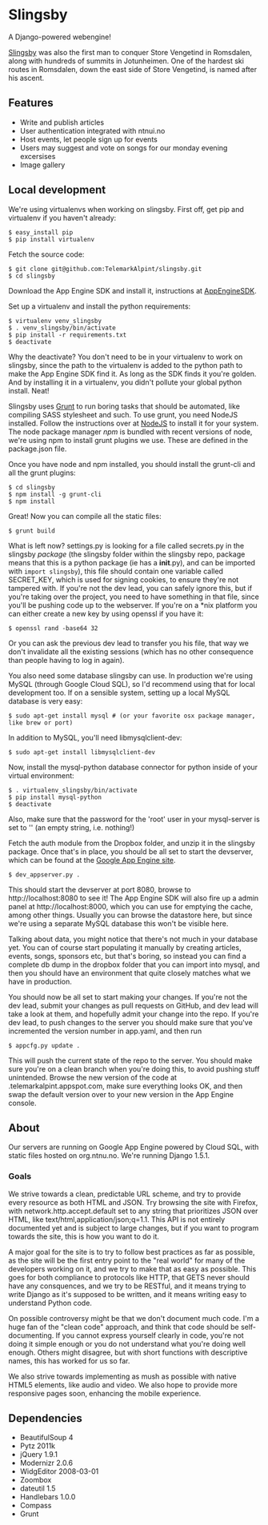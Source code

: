 Slingsby
========

A Django-powered webengine!

[Slingsby](http://en.wikipedia.org/wiki/William_Slingsby) was also the first man to conquer Store Vengetind in Romsdalen, along with hundreds of summits
in Jotunheimen. One of the  hardest ski routes in Romsdalen, down the east side of Store Vengetind, is
named after his ascent.

Features
--------

* Write and publish articles
* User authentication integrated with ntnui.no
* Host events, let people sign up for events
* Users may suggest and vote on songs for our monday evening excersises
* Image gallery

Local development
-----------------

We're using virtualenvs when working on slingsby. First off, get pip and virtualenv if you haven't already:

    $ easy_install pip
    $ pip install virtualenv

Fetch the source code:

    $ git clone git@github.com:TelemarkAlpint/slingsby.git
    $ cd slingsby

Download the App Engine SDK and install it, instructions at [AppEngineSDK](https://developers.google.com/appengine/downloads).

Set up a virtualenv and install the python requirements:

    $ virtualenv venv_slingsby
    $ . venv_slingsby/bin/activate
    $ pip install -r requirements.txt
    $ deactivate

Why the deactivate? You don't need to be in your virtualenv to work on slingsby, since the path to the virtualenv is added
to the python path to make the App Engine SDK find it. As long as the SDK finds it you're golden. And by installing it in a
virtualenv, you didn't pollute your global python install. Neat!

Slingsby uses [Grunt](http://gruntjs.com/) to run boring tasks that should be automated, like compiling SASS stylesheet and such.
To use grunt, you need NodeJS installed. Follow the instructions over at [NodeJS](http://nodejs.org/) to install it for your system.
The node package manager *npm* is bundled with recent versions of node, we're using npm to install grunt plugins we use. These are
defined in the package.json file.

Once you have node and npm installed, you should install the grunt-cli and all the grunt plugins:

    $ cd slingsby
    $ npm install -g grunt-cli
    $ npm install

Great! Now you can compile all the static files:

    $ grunt build

What is left now? settings.py is looking for a file called secrets.py in the slingsby *package* (the slingsby folder within the
slingsby repo, package means that this is a python package (ie has a __init__.py), and can be imported with `import slingsby`),
this file should contain one variable called SECRET_KEY, which is used for signing cookies, to ensure they're not tampered with.
If you're not the dev lead, you can safely ignore this, but if you're taking over the project, you need to have something in that
file, since you'll be pushing code up to the webserver. If you're on a *nix platform you can either create a new key by using openssl
if you have it:

    $ openssl rand -base64 32

Or you can ask the previous dev lead to transfer you his file, that way we don't invalidate all the existing sessions (which has no
other consequence than people having to log in again).

You also need some database slingsby can use. In production we're using MySQL (through Google Cloud SQL), so I'd recommend using that
for local development too. If on a sensible system, setting up a local MySQL database is very easy:

    $ sudo apt-get install mysql # (or your favorite osx package manager, like brew or port)

In addition to MySQL, you'll need libmysqlclient-dev:

    $ sudo apt-get install libmysqlclient-dev
    
Now, install the mysql-python database connector for python inside of your virtual environment:

    $ . virtualenv_slingsby/bin/activate
    $ pip install mysql-python
    $ deactivate
    
Also, make sure that the password for the 'root' user in your mysql-server is set to '' (an empty string, i.e. nothing!)

Fetch the auth module from the Dropbox folder, and unzip it in the slingsby package. Once that's in place, you should be all set to start
the devserver, which can be found at the [Google App Engine site](https://developers.google.com/appengine/downloads#Google_App_Engine_SDK_for_Python).

    $ dev_appserver.py .

This should start the devserver at port 8080, browse to http://localhost:8080 to see it! The App Engine SDK will also fire up a admin
panel at http://localhost:8000, which you can use for emptying the cache, among other things. Usually you can browse the datastore here,
but since we're using a separate MySQL database this won't be visible here.

Talking about data, you might notice that there's not much in your database yet. You can of course start populating it manually by
creating articles, events, songs, sponsors etc, but that's boring, so instead you can find a complete db dump in the dropbox folder
that you can import into mysql, and then you should have an environment that quite closely matches what we have in production.

You should now be all set to start making your changes. If you're not the dev lead, submit your changes as pull requests on GitHub, and dev
lead will take a look at them, and hopefully admit your change into the repo. If you're dev lead, to push changes to the server you should
make sure that you've incremented the version number in app.yaml, and then run

    $ appcfg.py update .

This will push the current state of the repo to the server. You should make sure you're on a clean branch when you're doing this, to avoid
pushing stuff unintended. Browse the new version of the code at <version number>.telemarkalpint.appspot.com, make sure everything looks OK,
and then swap the default version over to your new version in the App Engine console.

About
-----

Our servers are running on Google App Engine powered by Cloud SQL, with static files hosted on org.ntnu.no. We're running
Django 1.5.1.

### Goals

We strive towards a clean, predictable URL scheme, and try to provide every resource as both HTML and JSON. Try browsing the site with Firefox,
with network.http.accept.default set to any string that prioritizes JSON over HTML, like text/html,application/json;q=1.1. This API is not entirely
documented yet and is subject to large changes, but if you want to program towards the site, this is how you want to do it.

A major goal for the site is to try to follow best practices as far as possible, as the site will be the first entry point to the "real world"
for many of the developers working on it, and we try to make that as easy as possible. This goes for both compliance to protocols like HTTP,
that GETS never should have any consquences, and we try to be RESTful, and it means trying to write Django as it's supposed to be written,
and it means writing easy to understand Python code.

On possible controversy might be that we don't document much code. I'm a huge fan of the "clean code" approach, and think that code should be
self-documenting. If you cannot express yourself clearly in code, you're not doing it simple enough or you do not understand what you're doing well
enough. Others might disagree, but with short functions with descriptive names, this has worked for us so far.

We also strive towards implementing as mush as possible with native HTML5 elements, like audio and video. We also hope to provide more responsive
pages soon, enhancing the mobile experience.

Dependencies
------------

* BeautifulSoup 4
* Pytz 2011k
* jQuery 1.9.1
* Modernizr 2.0.6
* WidgEditor 2008-03-01
* Zoombox
* dateutil 1.5
* Handlebars 1.0.0
* Compass
* Grunt
